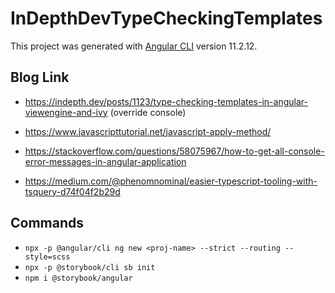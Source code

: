 # InDepthDevTypeCheckingTemplates

This project was generated with [Angular CLI](https://github.com/angular/angular-cli) version 11.2.12.

## Blog Link

- https://indepth.dev/posts/1123/type-checking-templates-in-angular-viewengine-and-ivy (override console)

- https://www.javascripttutorial.net/javascript-apply-method/

- https://stackoverflow.com/questions/58075967/how-to-get-all-console-error-messages-in-angular-application

- https://medium.com/@phenomnominal/easier-typescript-tooling-with-tsquery-d74f04f2b29d

## Commands

- `npx -p @angular/cli ng new <proj-name> --strict --routing --style=scss`
- `npx -p @storybook/cli sb init`
- `npm i @storybook/angular`
